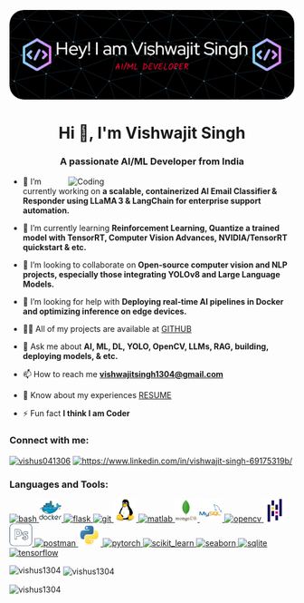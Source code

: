 <p align="center">
  <a href="https://VishuS1304.io">
    <img src="https://github.com/VishuS1304/VishuS1304/blob/main/github-header-image.png" alt="MasterHead">
  </a>
</p>
<h1 align="center">Hi 👋, I'm Vishwajit Singh</h1>
<h3 align="center">A passionate AI/ML Developer from India</h3>

<img align="right" alt="Coding" width="400" src="https://media.giphy.com/media/qgQUggAC3Pfv687qPC/giphy.gif">

- 🔭 I’m currently working on **a scalable, containerized AI Email Classifier & Responder using LLaMA 3 & LangChain for enterprise support automation.**

- 🌱 I’m currently learning **Reinforcement Learning, Quantize a trained model with TensorRT, Computer Vision Advances, NVIDIA/TensorRT quickstart & etc.**

- 👯 I’m looking to collaborate on **Open‑source computer vision and NLP projects, especially those integrating YOLOv8 and Large Language Models.**

- 🤝 I’m looking for help with **Deploying real‑time AI pipelines in Docker and optimizing inference on edge devices.**

- 👨‍💻 All of my projects are available at [GITHUB](https://github.com/VishuS1304)

- 💬 Ask me about **AI, ML, DL, YOLO, OpenCV, LLMs, RAG, building, deploying models, & etc.**

- 📫 How to reach me **vishwajitsingh1304@gmail.com**

- 📄 Know about my experiences [RESUME](https://drive.google.com/file/d/1T6Lon3jRM_TbNVnepIEeGrYWpl4eHAjd/view?usp=drive_link)

- ⚡ Fun fact **I think I am Coder**

<h3 align="left">Connect with me:</h3>
<p align="left">
<a href="https://twitter.com/vishus041306" target="blank"><img align="center" src="https://raw.githubusercontent.com/rahuldkjain/github-profile-readme-generator/master/src/images/icons/Social/twitter.svg" alt="vishus041306" height="30" width="40" /></a>
<a href="https://linkedin.com/in/https://www.linkedin.com/in/vishwajit-singh-69175319b/" target="blank"><img align="center" src="https://raw.githubusercontent.com/rahuldkjain/github-profile-readme-generator/master/src/images/icons/Social/linked-in-alt.svg" alt="https://www.linkedin.com/in/vishwajit-singh-69175319b/" height="30" width="40" /></a>
</p>

<h3 align="left">Languages and Tools:</h3>
<p align="left"> <a href="https://www.gnu.org/software/bash/" target="_blank" rel="noreferrer"> <img src="https://www.vectorlogo.zone/logos/gnu_bash/gnu_bash-icon.svg" alt="bash" width="40" height="40"/> </a> <a href="https://www.docker.com/" target="_blank" rel="noreferrer"> <img src="https://raw.githubusercontent.com/devicons/devicon/master/icons/docker/docker-original-wordmark.svg" alt="docker" width="40" height="40"/> </a> <a href="https://flask.palletsprojects.com/" target="_blank" rel="noreferrer"> <img src="https://flask.palletsprojects.com/en/stable/_images/flask-name.svg" alt="flask" width="40" height="40"/> </a> <a href="https://git-scm.com/" target="_blank" rel="noreferrer"> <img src="https://www.vectorlogo.zone/logos/git-scm/git-scm-icon.svg" alt="git" width="40" height="40"/> </a> <a href="https://www.linux.org/" target="_blank" rel="noreferrer"> <img src="https://raw.githubusercontent.com/devicons/devicon/master/icons/linux/linux-original.svg" alt="linux" width="40" height="40"/> </a> <a href="https://www.mathworks.com/" target="_blank" rel="noreferrer"> <img src="https://upload.wikimedia.org/wikipedia/commons/2/21/Matlab_Logo.png" alt="matlab" width="40" height="40"/> </a> <a href="https://www.mongodb.com/" target="_blank" rel="noreferrer"> <img src="https://raw.githubusercontent.com/devicons/devicon/master/icons/mongodb/mongodb-original-wordmark.svg" alt="mongodb" width="40" height="40"/> </a> <a href="https://www.mysql.com/" target="_blank" rel="noreferrer"> <img src="https://raw.githubusercontent.com/devicons/devicon/master/icons/mysql/mysql-original-wordmark.svg" alt="mysql" width="40" height="40"/> </a> <a href="https://opencv.org/" target="_blank" rel="noreferrer"> <img src="https://www.vectorlogo.zone/logos/opencv/opencv-icon.svg" alt="opencv" width="40" height="40"/> </a> <a href="https://pandas.pydata.org/" target="_blank" rel="noreferrer"> <img src="https://raw.githubusercontent.com/devicons/devicon/2ae2a900d2f041da66e950e4d48052658d850630/icons/pandas/pandas-original.svg" alt="pandas" width="40" height="40"/> </a> <a href="https://www.photoshop.com/en" target="_blank" rel="noreferrer"> <img src="https://raw.githubusercontent.com/devicons/devicon/master/icons/photoshop/photoshop-line.svg" alt="photoshop" width="40" height="40"/> </a> <a href="https://postman.com" target="_blank" rel="noreferrer"> <img src="https://www.vectorlogo.zone/logos/getpostman/getpostman-icon.svg" alt="postman" width="40" height="40"/> </a> <a href="https://www.python.org" target="_blank" rel="noreferrer"> <img src="https://raw.githubusercontent.com/devicons/devicon/master/icons/python/python-original.svg" alt="python" width="40" height="40"/> </a> <a href="https://pytorch.org/" target="_blank" rel="noreferrer"> <img src="https://www.vectorlogo.zone/logos/pytorch/pytorch-icon.svg" alt="pytorch" width="40" height="40"/> </a> <a href="https://scikit-learn.org/" target="_blank" rel="noreferrer"> <img src="https://upload.wikimedia.org/wikipedia/commons/0/05/Scikit_learn_logo_small.svg" alt="scikit_learn" width="40" height="40"/> </a> <a href="https://seaborn.pydata.org/" target="_blank" rel="noreferrer"> <img src="https://seaborn.pydata.org/_images/logo-mark-lightbg.svg" alt="seaborn" width="40" height="40"/> </a> <a href="https://www.sqlite.org/" target="_blank" rel="noreferrer"> <img src="https://www.vectorlogo.zone/logos/sqlite/sqlite-icon.svg" alt="sqlite" width="40" height="40"/> </a> <a href="https://www.tensorflow.org" target="_blank" rel="noreferrer"> <img src="https://www.vectorlogo.zone/logos/tensorflow/tensorflow-icon.svg" alt="tensorflow" width="40" height="40"/> </a> </p>

<p><img align="left" src="https://github-readme-stats.vercel.app/api/top-langs?username=vishus1304&show_icons=true&locale=en&layout=compact" alt="vishus1304" /></p>

<p>&nbsp;<img align="center" src="https://github-readme-stats.vercel.app/api?username=vishus1304&show_icons=true&locale=en" alt="vishus1304" /></p>

<p><img align="center" src="https://github-readme-streak-stats.herokuapp.com/?user=vishus1304&" alt="vishus1304" /></p>
